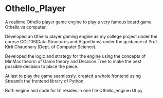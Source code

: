 # Othello_Player
A realtime Othello player game engine to play a very famous board game Othello vs computer.

Developed an Othello player gaming engine as my college project under the course COL106(Data Structures and Algorithms) under the guidance of Prof. Kirti Chaudhary (Dept. of Computer Science).

Developed the logic and strategy for the engine using the concepts of MinMax theorm of Game theory and Decision Tree to make the best possible decision to place the piece.

At last to play the game seamlessly, created a whole frontend using Streamlit the frontend library of Python.

Both engine and code for UI resides in one file Othello_engine+UI.py
